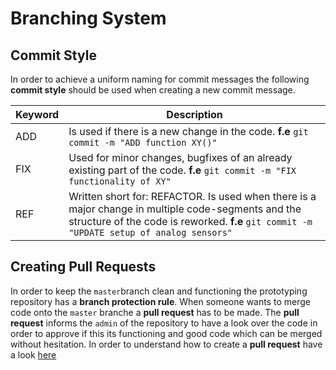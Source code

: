 # Branching System

## Commit Style 

In order to achieve a uniform naming for commit messages the following **commit style** should be used when creating a new commit message. 

| Keyword | Description                                                                                                                                                                                     |
| ------- | ----------------------------------------------------------------------------------------------------------------------------------------------------------------------------------------------- |
| ADD     | Is used if there is a new change in the code. **f.e** `git commit -m "ADD function XY()"`                                                                                                       |
| FIX     | Used for minor changes, bugfixes of an already existing part of the code. **f.e** `git commit -m "FIX functionality of XY"`                                                                     |
| REF     | Written short for: REFACTOR. Is used when there is a major change in multiple code-segments and the structure of the code is reworked. **f.e** `git commit -m "UPDATE setup of analog sensors"` |

[^1]: source: [https://codeburst.io/git-and-github-in-a-nutshell-b0a3cc06458f](https://codeburst.io/git-and-github-in-a-nutshell-b0a3cc06458f)

## Creating Pull Requests

In order to keep the `master`branch clean and functioning the prototyping repository has a **branch protection rule**. When someone wants to merge code onto the `master` branche a **pull request** has to be made. The **pull request** informs the `admin` of the repository to have a look over the code in order to approve if this its functioning and good code which can be merged without hesitation. In order to understand how to create a **pull request** have a look [here](https://www.digitalocean.com/community/tutorials/how-to-create-a-pull-request-on-github)